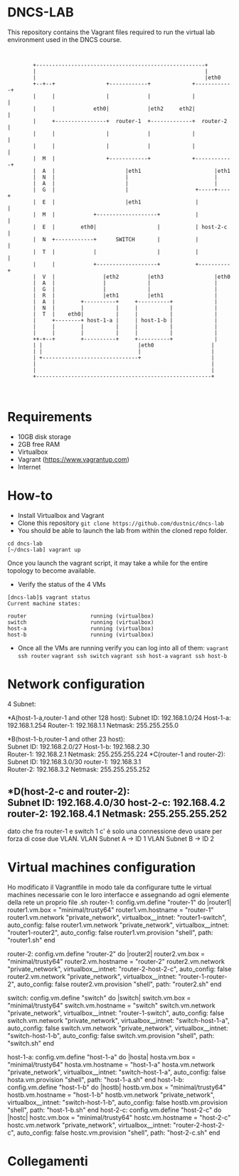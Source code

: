 # DNCS-LAB

This repository contains the Vagrant files required to run the virtual lab environment used in the DNCS course.
```


        +-----------------------------------------------------+
        |                                                     |
        |                                                     |eth0
        +--+--+                +------------+             +------------+
        |     |                |            |             |            |
        |     |            eth0|            |eth2     eth2|            |
        |     +----------------+  router-1  +-------------+  router-2  |
        |     |                |            |             |            |
        |     |                |            |             |            |
        |  M  |                +------------+             +------------+
        |  A  |                      |eth1                       |eth1
        |  N  |                      |                           |
        |  A  |                      |                           |
        |  G  |                      |                     +-----+----+
        |  E  |                      |eth1                 |          |
        |  M  |            +-------------------+           |          |
        |  E  |        eth0|                   |           | host-2-c |
        |  N  +------------+      SWITCH       |           |          |
        |  T  |            |                   |           |          |
        |     |            +-------------------+           +----------+
        |  V  |               |eth2         |eth3                |eth0
        |  A  |               |             |                    |
        |  G  |               |             |                    |
        |  R  |               |eth1         |eth1                |
        |  A  |        +----------+     +----------+             |
        |  N  |        |          |     |          |             |
        |  T  |    eth0|          |     |          |             |
        |     +--------+ host-1-a |     | host-1-b |             |
        |     |        |          |     |          |             |
        |     |        |          |     |          |             |
        ++-+--+        +----------+     +----------+             |
        | |                              |eth0                  |
        | |                              |                      |
        | +------------------------------+                      |
        |                                                       |
        |                                                       |
        +-------------------------------------------------------+



```

# Requirements
 - 10GB disk storage
 - 2GB free RAM
 - Virtualbox
 - Vagrant (https://www.vagrantup.com)
 - Internet

# How-to
 - Install Virtualbox and Vagrant
 - Clone this repository
`git clone https://github.com/dustnic/dncs-lab`
 - You should be able to launch the lab from within the cloned repo folder.
```
cd dncs-lab
[~/dncs-lab] vagrant up
```
Once you launch the vagrant script, it may take a while for the entire topology to become available.
 - Verify the status of the 4 VMs
 ```
 [dncs-lab]$ vagrant status                                                                                                                                                                
Current machine states:

router                    running (virtualbox)
switch                    running (virtualbox)
host-a                    running (virtualbox)
host-b                    running (virtualbox)
```
- Once all the VMs are running verify you can log into all of them:
`vagrant ssh router`
`vagrant ssh switch`
`vagrant ssh host-a`
`vagrant ssh host-b`
# Network configuration
4 Subnet:

*A(host-1-a,router-1 and other 128 host): 
	Subnet ID: 192.168.1.0/24
	Host-1-a: 192.168.1.254	
	Router-1: 192.168.1.1
	Netmask: 255.255.255.0

*B(host-1-b,router-1 and other 23 host):    
	Subnet ID: 192.168.2.0/27
	Host-1-b: 192.168.2.30	
	Router-1: 192.168.2.1
	Netmask: 255.255.255.224
*C(router-1 and router-2):    
	Subnet ID: 192.168.3.0/30
	router-1: 192.168.3.1	
	Router-2: 192.168.3.2
	Netmask: 255.255.255.252

*D(host-2-c and router-2):	
	Subnet ID: 192.168.4.0/30
	host-2-c: 192.168.4.2	
	router-2: 192.168.4.1
	Netmask: 255.255.255.252
------
dato che fra router-1 e switch 1 c' è solo una connessione devo usare per forza di cose due VLAN.
VLAN Subnet A -> ID 1
VLAN Subnet B -> ID 2
# Virtual machines configuration
Ho modificato il Vagrantfile in modo tale da configurare tutte le virtual machines necessarie con le loro interfacce e 
assegnando ad ogni elemente della rete un proprio file .sh
router-1:
 config.vm.define "router-1" do |router1|
    router1.vm.box = "minimal/trusty64"
    router1.vm.hostname = "router-1"
    router1.vm.network "private_network", virtualbox__intnet: "router1-switch", auto_config: false
    router1.vm.network "private_network", virtualbox__intnet: "router1-router2", auto_config: false
    router1.vm.provision "shell", path: "router1.sh"
  end

router-2:
config.vm.define "router-2" do |router2|
    router2.vm.box = "minimal/trusty64"
    router2.vm.hostname = "router-2"
    router2.vm.network "private_network", virtualbox__intnet: "router-2-host-2-c", auto_config: false
    router2.vm.network "private_network", virtualbox__intnet: "router-1-router-2", auto_config: false
    router2.vm.provision "shell", path: "router2.sh"
  end

switch:
 config.vm.define "switch" do |switch|
    switch.vm.box = "minimal/trusty64"
    switch.vm.hostname = "switch"
    switch.vm.network "private_network", virtualbox__intnet: "router-1-switch", auto_config: false
    switch.vm.network "private_network", virtualbox__intnet: "switch-host-1-a", auto_config: false
    switch.vm.network "private_network", virtualbox__intnet: "switch-host-1-b", auto_config: false
    switch.vm.provision "shell", path: "switch.sh"
  end
    
host-1-a:
config.vm.define "host-1-a" do |hosta|
    hosta.vm.box = "minimal/trusty64"
    hosta.vm.hostname = "host-1-a"
    hosta.vm.network "private_network", virtualbox__intnet: "switch-host-1-a", auto_config: false
    hosta.vm.provision "shell", path: "host-1-a.sh"
  end
host-1-b:
config.vm.define "host-1-b" do |hostb|
    hostb.vm.box = "minimal/trusty64"
    hostb.vm.hostname = "host-1-b"
    hostb.vm.network "private_network", virtualbox__intnet: "switch-host-1-b", auto_config: false
    hostb.vm.provision "shell", path: "host-1-b.sh"
  end
host-2-c:
config.vm.define "host-2-c" do |hostc|
    hostc.vm.box = "minimal/trusty64"
    hostc.vm.hostname = "host-2-c"
    hostc.vm.network "private_network", virtualbox__intnet: "router-2-host-2-c", auto_config: false
    hostc.vm.provision "shell", path: "host-2-c.sh"
  end
# Collegamenti


